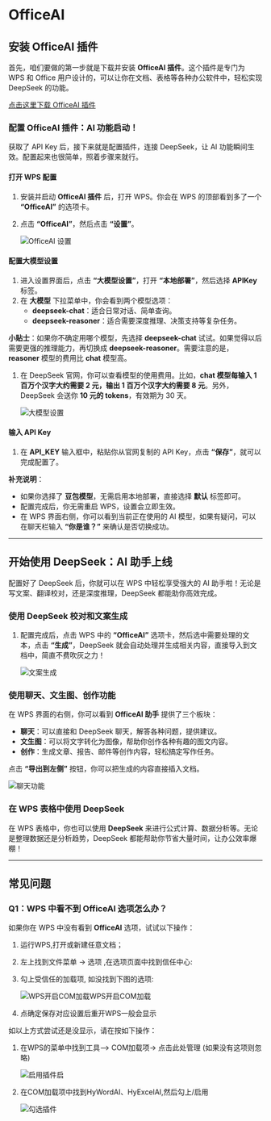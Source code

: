 # OfficeAI



## 安装 OfficeAI 插件

首先，咱们要做的第一步就是下载并安装 **OfficeAI 插件**。这个插件是专门为 WPS 和 Office 用户设计的，可以让你在文档、表格等各种办公软件中，轻松实现 DeepSeek 的功能。

[点击这里下载 OfficeAI 插件](https://pan.quark.cn/s/c2cc5dae80dd)

### 配置 OfficeAI 插件：AI 功能启动！

获取了 API Key 后，接下来就是配置插件，连接 DeepSeek，让 AI 功能瞬间生效。配置起来也很简单，照着步骤来就行。

#### 打开 WPS 配置

1. 安装并启动 **OfficeAI 插件** 后，打开 WPS。你会在 WPS 的顶部看到多了一个 **“OfficeAI”** 的选项卡。

2. 点击 **“OfficeAI”**，然后点击 **“设置”**。

   ![OfficeAI 设置](img/OfficeAI/1001668-20250209231851307-1824551997.png)

#### 配置大模型设置

1. 进入设置界面后，点击 **“大模型设置”**，打开 **“本地部署”**，然后选择 **APIKey** 标签。
2. 在 **大模型** 下拉菜单中，你会看到两个模型选项：
   - **deepseek-chat**：适合日常对话、简单查询。
   - **deepseek-reasoner**：适合需要深度推理、决策支持等复杂任务。

**小贴士**：如果你不确定用哪个模型，先选择 **deepseek-chat** 试试。如果觉得以后需要更强的推理能力，再切换成 **deepseek-reasoner**。需要注意的是，**reasoner** 模型的费用比 **chat** 模型高。

1. 在 DeepSeek 官网，你可以查看模型的使用费用。比如，**chat 模型每输入 1 百万个汉字大约需要 2 元，输出 1 百万个汉字大约需要 8 元**。另外，DeepSeek 会送你 **10 元的 tokens**，有效期为 30 天。

   ![大模型设置](img/OfficeAI/1001668-20250209231851300-515579224.png)

#### 输入 API Key

1. 在 **API_KEY** 输入框中，粘贴你从官网复制的 API Key，点击 **“保存”**，就可以完成配置了。

**补充说明**：

- 如果你选择了 **豆包模型**，无需启用本地部署，直接选择 **默认** 标签即可。
- 配置完成后，你无需重启 WPS，设置会立即生效。
- 在 WPS 界面右侧，你可以看到当前正在使用的 AI 模型，如果有疑问，可以在聊天栏输入 **“你是谁？”** 来确认是否切换成功。

------

## 开始使用 DeepSeek：AI 助手上线

配置好了 DeepSeek 后，你就可以在 WPS 中轻松享受强大的 AI 助手啦！无论是写文案、翻译校对，还是深度推理，DeepSeek 都能助你高效完成。

### 使用 DeepSeek 校对和文案生成

1. 配置完成后，点击 WPS 中的 **“OfficeAI”** 选项卡，然后选中需要处理的文本，点击 **“生成”**，DeepSeek 就会自动处理并生成相关内容，直接导入到文档中，简直不费吹灰之力！

   ![文案生成](img/OfficeAI/1001668-20250209231851319-494460633.png)

### 使用聊天、文生图、创作功能

在 WPS 界面的右侧，你可以看到 **OfficeAI 助手** 提供了三个板块：

- **聊天**：可以直接和 DeepSeek 聊天，解答各种问题，提供建议。
- **文生图**：可以将文字转化为图像，帮助你创作各种有趣的图文内容。
- **创作**：生成文章、报告、邮件等创作内容，轻松搞定写作任务。

点击 **“导出到左侧”** 按钮，你可以把生成的内容直接插入文档。

![聊天功能](img/OfficeAI/1001668-20250209231851309-961944401.png)

### 在 WPS 表格中使用 DeepSeek

在 WPS 表格中，你也可以使用 **DeepSeek** 来进行公式计算、数据分析等。无论是整理数据还是分析趋势，DeepSeek 都能帮助你节省大量时间，让办公效率爆棚！

------

## 常见问题

### **Q1：WPS 中看不到 OfficeAI 选项怎么办？**

如果你在 WPS 中没有看到 **OfficeAI** 选项，试试以下操作：

1. 运行WPS,打开或新建任意文档；

2. 左上找到文件菜单 -> 选项 ,在选项页面中找到信任中心:

3. 勾上受信任的加载项, 如没找到下图的选项:

   ![WPS开启COM加载](img/OfficeAI/1001668-20250209231930014-1531509840.png)WPS开启COM加载

4. 点确定保存对应设置后重开WPS一般会显示

如以上方式尝试还是没显示，请在按如下操作：

1. 在WPS的菜单中找到工具–> COM加载项-> 点击此处管理 (如果没有这项则忽略)

   ![启用插件](img/OfficeAI/1001668-20250209231929997-2109504243.png)启

2. 在COM加载项中找到HyWordAI、HyExcelAI,然后勾上/启用

   ![勾选插件](img/OfficeAI/1001668-20250209231929905-549120555.png)

